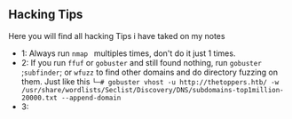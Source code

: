 ## Hacking Tips
Here you will find all hacking Tips i have taked on my notes

- 1: Always run `nmap ` multiples times, don't do it just 1 times.
- 2: If you run `ffuf` or `gobuster` and still found nothing, run `gobuster` ;`subfinder`; or `wfuzz` to find other domains and do directory fuzzing on them. Just like this `└─# gobuster vhost -u http://thetoppers.htb/ -w /usr/share/wordlists/Seclist/Discovery/DNS/subdomains-top1million-20000.txt --append-domain`
- 3: